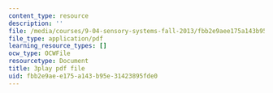 ```yaml
---
content_type: resource
description: ''
file: /media/courses/9-04-sensory-systems-fall-2013/fbb2e9aee175a143b95e31423895fde0_-I-WA_kSkfA.pdf
file_type: application/pdf
learning_resource_types: []
ocw_type: OCWFile
resourcetype: Document
title: 3play pdf file
uid: fbb2e9ae-e175-a143-b95e-31423895fde0
---
```


